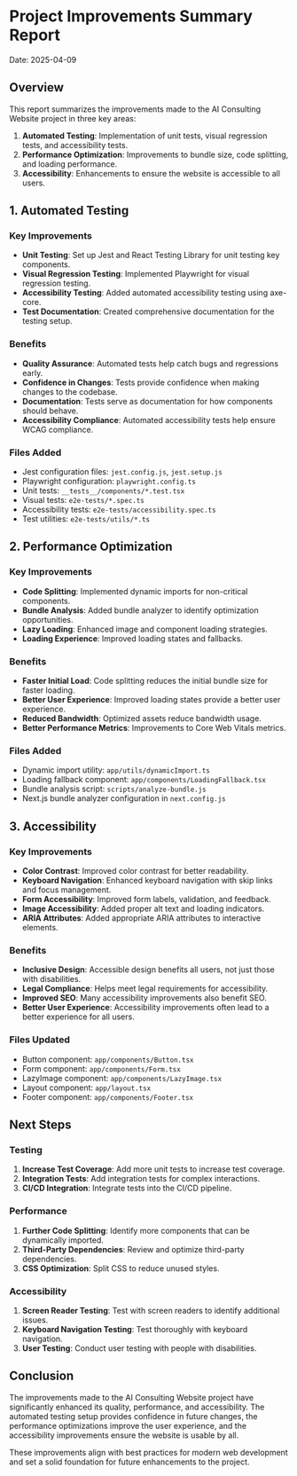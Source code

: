 # Project Improvements Summary Report

Date: 2025-04-09

## Overview

This report summarizes the improvements made to the AI Consulting Website project in three key areas:

1. **Automated Testing**: Implementation of unit tests, visual regression tests, and accessibility tests.
2. **Performance Optimization**: Improvements to bundle size, code splitting, and loading performance.
3. **Accessibility**: Enhancements to ensure the website is accessible to all users.

## 1. Automated Testing

### Key Improvements

- **Unit Testing**: Set up Jest and React Testing Library for unit testing key components.
- **Visual Regression Testing**: Implemented Playwright for visual regression testing.
- **Accessibility Testing**: Added automated accessibility testing using axe-core.
- **Test Documentation**: Created comprehensive documentation for the testing setup.

### Benefits

- **Quality Assurance**: Automated tests help catch bugs and regressions early.
- **Confidence in Changes**: Tests provide confidence when making changes to the codebase.
- **Documentation**: Tests serve as documentation for how components should behave.
- **Accessibility Compliance**: Automated accessibility tests help ensure WCAG compliance.

### Files Added

- Jest configuration files: `jest.config.js`, `jest.setup.js`
- Playwright configuration: `playwright.config.ts`
- Unit tests: `__tests__/components/*.test.tsx`
- Visual tests: `e2e-tests/*.spec.ts`
- Accessibility tests: `e2e-tests/accessibility.spec.ts`
- Test utilities: `e2e-tests/utils/*.ts`

## 2. Performance Optimization

### Key Improvements

- **Code Splitting**: Implemented dynamic imports for non-critical components.
- **Bundle Analysis**: Added bundle analyzer to identify optimization opportunities.
- **Lazy Loading**: Enhanced image and component loading strategies.
- **Loading Experience**: Improved loading states and fallbacks.

### Benefits

- **Faster Initial Load**: Code splitting reduces the initial bundle size for faster loading.
- **Better User Experience**: Improved loading states provide a better user experience.
- **Reduced Bandwidth**: Optimized assets reduce bandwidth usage.
- **Better Performance Metrics**: Improvements to Core Web Vitals metrics.

### Files Added

- Dynamic import utility: `app/utils/dynamicImport.ts`
- Loading fallback component: `app/components/LoadingFallback.tsx`
- Bundle analysis script: `scripts/analyze-bundle.js`
- Next.js bundle analyzer configuration in `next.config.js`

## 3. Accessibility

### Key Improvements

- **Color Contrast**: Improved color contrast for better readability.
- **Keyboard Navigation**: Enhanced keyboard navigation with skip links and focus management.
- **Form Accessibility**: Improved form labels, validation, and feedback.
- **Image Accessibility**: Added proper alt text and loading indicators.
- **ARIA Attributes**: Added appropriate ARIA attributes to interactive elements.

### Benefits

- **Inclusive Design**: Accessible design benefits all users, not just those with disabilities.
- **Legal Compliance**: Helps meet legal requirements for accessibility.
- **Improved SEO**: Many accessibility improvements also benefit SEO.
- **Better User Experience**: Accessibility improvements often lead to a better experience for all users.

### Files Updated

- Button component: `app/components/Button.tsx`
- Form component: `app/components/Form.tsx`
- LazyImage component: `app/components/LazyImage.tsx`
- Layout component: `app/layout.tsx`
- Footer component: `app/components/Footer.tsx`

## Next Steps

### Testing

1. **Increase Test Coverage**: Add more unit tests to increase test coverage.
2. **Integration Tests**: Add integration tests for complex interactions.
3. **CI/CD Integration**: Integrate tests into the CI/CD pipeline.

### Performance

1. **Further Code Splitting**: Identify more components that can be dynamically imported.
2. **Third-Party Dependencies**: Review and optimize third-party dependencies.
3. **CSS Optimization**: Split CSS to reduce unused styles.

### Accessibility

1. **Screen Reader Testing**: Test with screen readers to identify additional issues.
2. **Keyboard Navigation Testing**: Test thoroughly with keyboard navigation.
3. **User Testing**: Conduct user testing with people with disabilities.

## Conclusion

The improvements made to the AI Consulting Website project have significantly enhanced its quality, performance, and accessibility. The automated testing setup provides confidence in future changes, the performance optimizations improve the user experience, and the accessibility improvements ensure the website is usable by all.

These improvements align with best practices for modern web development and set a solid foundation for future enhancements to the project.
